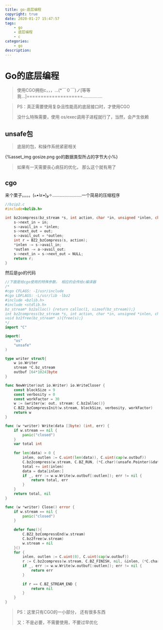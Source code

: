 ```yaml
---
title: go-底层编程
copyright: true
date: 2020-01-27 15:47:57
tags:
	- go
	- 底层编程
	- c
categories:
	- go
description:
---
```


# Go的底层编程

>使用CGO拥抱c，，，...(*￣０￣)ノ[等等我…]====================................

<!--more-->

>PS：真正需要使用复杂且性能高的底层接口时，才使用CGO
>
>没什么特殊需要，使用 os/exec调用子进程就行了，当然，会产生依赖

## unsafe包

>底层的包，和操作系统紧密相关

{%asset_img gosize.png go的数据类型所占的字节大小%}

>如果有一天需要丧心病狂的优化， 那么这个就有用了

## cgo

来个栗子。。。。(๑•̀ㅂ•́)و✧........................一个简易的压缩程序

```c
//bzip2.c
#include<bzlib.h>

int bz2compress(bz_stream *s, int action, char *in, unsigned *inlen, char *out, unsigned *outlen){
    s->next_in = in;
    s->avail_in = *inlen;
    s->next_out = out;
    s->avail_out = *outlen;
    int r = BZ2_bzCompress(s, action);
    *inlen -= s->avail_in;
    *outlen -= a->avail_out;
    s->next_in = s->next_out = NULL;
    return r;
}
```

然后是go的代码

```go
//下面是给cgo使用的特殊参数， 相应的会传给c编译器
/*
#cgo CFLAGS: -I/usr/include
#cgo LDFLAGS: -L/usr/lib -lbz2
#include <bzlib.h>
#include <stdlib.h>
bz_stream* bz2alloc() {return calloc(1, sizeof(bz_stream));}
int bz2compress(bz_stream *s, int action, char *in, unsigned *inlen, char *out, unsigned *outlen);
void bz2free(bz_stream* s){free(s);}
*/
import "C"

import(
	"os"
    "unsafe"
)

type writer struct{
    w io.Writer
    stream *C.bz_stream
    outbuf [64*1024]byte
}

func NewWriter(out io.Writer) io.WriteCloser {
    const blockSize = 9
    const verbosity = 0
    const workFactor = 30
    w := &writer{w: out, stream: C.bz2alloc()}
    C.BZ2_bzCompressInit(w.stream, blockSize, verbosity, workFactor)
    return w
}
```

```go
func (w *writer) Write(data []byte) (int, err) {
    if w.stream == nil {
        panic("closed")
    }
    var total int
    
    for len(data) > 0 {
        inlen, outlen := C.uint(len(data)), C.uint(cap(w.outbuf))
        C.bz2compress(w.stream, C.BZ_RUN, (*C.char)(unsafe.Pointer(&data[0])), &inlen, (*C.char)(unsafe.Pointer(&w.outbuf)), &outlen)
        total += int(inlen)
        data = data[inlen:]
        if _, err := w.w.Write(w.outbuf[:outlen]); err != nil {
            return total, err
        }
    }
    return total, nil
}
```

```go
func (w *writer) Close() error {
    if w.stream == nil {
        panic("closed")
    }
    
    defer func(){
        C.BZ2_bzCompressEnd(w.stream)
        C.bz2free(w.stream)
        w.stream = nil
    }()
    for {
        inlen, outlen := C.uint(0), C.uint(cap(w.outbuf))
        r := C.bz2compress(w.stream, C.BZ_FINISH, nil, &inlen, (*C.char)(unsafe.Pointer(&w.outbuf)), &outlen)
        if _, err := w.w.Write(w.outbuf[:outlen]); err != nil {
            return err
        }
        
        if r == C.BZ_STREAM_END {
            return nil
        }
    }
}
```

>PS：这里只有CGO的一小部分， 还有很多东西
>
>又：不是必要，不需要使用，不要过早优化